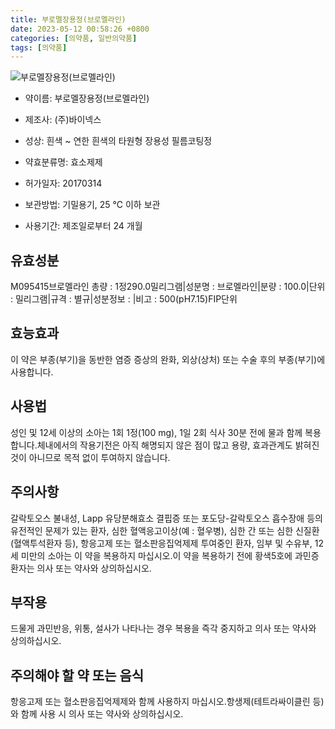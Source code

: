 ```yaml
---
title: 부로멜장용정(브로멜라인)
date: 2023-05-12 00:58:26 +0800
categories: [의약품, 일반의약품]
tags: [의약품]
---
```

![부로멜장용정(브로멜라인)](https://nedrug.mfds.go.kr/pbp/cmn/itemImageDownload/150902426005000047)

- 약이름: 부로멜장용정(브로멜라인)
- 제조사: (주)바이넥스
- 성상: 흰색 ~ 연한 흰색의 타원형 장용성 필름코팅정
- 약효분류명: 효소제제
- 허가일자: 20170314
- 보관방법: 기밀용기, 25 ℃ 이하 보관

- 사용기간: 제조일로부터 24 개월
## 유효성분
M095415브로멜라인
총량 : 1정290.0밀리그램|성분명 : 브로멜라인|분량 : 100.0|단위 : 밀리그램|규격 : 별규|성분정보 : |비고 : 500(pH7.15)FIP단위
## 효능효과
이 약은 부종(부기)을 동반한 염증 증상의 완화, 외상(상처) 또는 수술 후의 부종(부기)에 사용합니다.
## 사용법
성인 및 12세 이상의 소아는 1회 1정(100 mg), 1일 2회 식사 30분 전에 물과 함께 복용합니다.체내에서의 작용기전은 아직 해명되지 않은 점이 많고 용량, 효과관계도 밝혀진 것이 아니므로 목적 없이 투여하지 않습니다.
## 주의사항
갈락토오스 불내성, Lapp 유당분해효소 결핍증 또는 포도당-갈락토오스 흡수장애 등의 유전적인 문제가 있는 환자, 심한 혈액응고이상(예 : 혈우병), 심한 간 또는 심한 신질환(혈액투석환자 등), 항응고제 또는 혈소판응집억제제 투여중인 환자, 임부 및 수유부, 12세 미만의 소아는 이 약을 복용하지 마십시오.이 약을 복용하기 전에 황색5호에 과민증 환자는 의사 또는 약사와 상의하십시오.
## 부작용
드물게 과민반응, 위통, 설사가 나타나는 경우 복용을 즉각 중지하고 의사 또는 약사와 상의하십시오.
## 주의해야 할 약 또는 음식
항응고제 또는 혈소판응집억제제와 함께 사용하지 마십시오.항생제(테트라싸이클린 등)와 함께 사용 시 의사 또는 약사와 상의하십시오.

